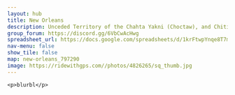 ```yaml
---
layout: hub
title: New Orleans
description: Unceded Territory of the Chahta Yakni (Choctaw), and Chitimacha
group_forum: https://discord.gg/6VbCwAcHwg
spreadsheet_url: https://docs.google.com/spreadsheets/d/1krFtwpYnqe8T7mCaAVJzsqxe_CYDAIbQKwoLMMPZc3k/gviz/tq?tqx=out:json&sheet=new_orleans
nav-menu: false
show_tile: false
map: new-orleans_797290
image: https://ridewithgps.com//photos/4826265/sq_thumb.jpg
---
```

    
    <p>blurbl</p>